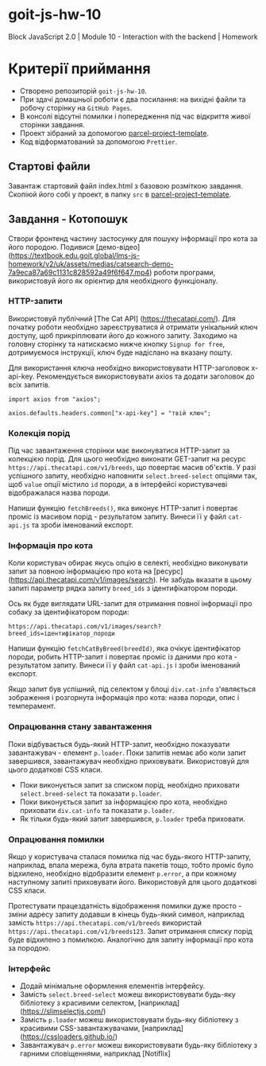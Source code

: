 # goit-js-hw-10

Block JavaScript 2.0 | Module 10 - Interaction with the backend | Homework

# Критерії приймання

- Створено репозиторій `goit-js-hw-10`.
- При здачі домашньої роботи є два посилання: на вихідні файли та робочу сторінку на `GitHub Pages`.
- В консолі відсутні помилки і попередження під час відкриття живої сторінки
  завдання.
- Проект зібраний за допомогою
  [parcel-project-template](https://github.com/goitacademy/parcel-project-template).
- Код відформатований за допомогою `Prettier`.

## Стартові файли

Завантаж стартовий файл index.html з базовою розміткою завдання. Скопіюй його собі у проект,
в папку `src` в
[parcel-project-template](https://github.com/goitacademy/parcel-project-template).

## Завдання - Котопошук

Створи фронтенд частину застосунку для пошуку інформації про кота за його породою. Подивися [демо-відео] (https://textbook.edu.goit.global/lms-js-homework/v2/uk/assets/medias/catsearch-demo-7a9eca87a69c1131c828592a49f6f647.mp4) роботи програми, використовуй його як орієнтир для необхідного функціоналу.

### HTTP-запити

Використовуй публічний [The Cat API] (https://thecatapi.com/). Для початку роботи необхідно зареєструватися й отримати унікальний ключ доступу, щоб прикріплювати його до кожного запиту. Заходимо на головну сторінку та натискаємо нижче кнопку `Signup for free`, дотримуємося інструкції, ключ буде надіслано на вказану пошту.

Для використання ключа необхідно використовувати HTTP-заголовок x-api-key. Рекомендується використовувати axios та додати заголовок до всіх запитів.

```
import axios from "axios";

axios.defaults.headers.common["x-api-key"] = "твій ключ";
```

### Колекція порід

Під час завантаження сторінки має виконуватися HTTP-запит за колекцією порід. Для цього необхідно виконати GET-запит на ресурс `https://api.thecatapi.com/v1/breeds`, що повертає масив об'єктів. У разі успішного запиту, необхідно наповнити `select.breed-select` опціями так, щоб `value` опції містило `id` породи, а в інтерфейсі користувачеві відображалася назва породи.

Напиши функцію `fetchBreeds()`, яка виконує HTTP-запит і повертає проміс із масивом порід - результатом запиту. Винеси її у файл `cat-api.js` та зроби іменований експорт.

### Інформація про кота

Коли користувач обирає якусь опцію в селекті, необхідно виконувати запит за повною інформацією про кота на [ресурс] (https://api.thecatapi.com/v1/images/search). Не забудь вказати в цьому запиті параметр рядка запиту `breed_ids` з ідентифікатором породи.

Ось як буде виглядати URL-запит для отримання повної інформації про собаку за ідентифікатором породи:

```
https://api.thecatapi.com/v1/images/search?breed_ids=ідентифікатор_породи
```

Напиши функцію `fetchCatByBreed(breedId)`, яка очікує ідентифікатор породи, робить HTTP-запит і повертає проміс із даними про кота - результатом запиту. Винеси її у файл `cat-api.js` і зроби іменований експорт.

Якщо запит був успішний, під селектом у блоці `div.cat-info` з'являється зображення і розгорнута інформація про кота: назва породи, опис і темперамент.

### Опрацювання стану завантаження

Поки відбувається будь-який HTTP-запит, необхідно показувати завантажувач - елемент `p.loader`. Поки запитів немає або коли запит завершився, завантажувач необхідно приховувати. Використовуй для цього додаткові CSS класи.

- Поки виконується запит за списком порід, необхідно приховати `select.breed-select` та показати `p.loader`.
- Поки виконується запит за інформацією про кота, необхідно приховати `div.cat-info` та показати `p.loader`.
- Як тільки будь-який запит завершився, `p.loader` треба приховати.

### Опрацювання помилки

Якщо у користувача сталася помилка під час будь-якого HTTP-запиту, наприклад, впала мережа, була втрата пакетів тощо, тобто проміс було відхилено, необхідно відобразити елемент `p.error`, а при кожному наступному запиті приховувати його. Використовуй для цього додаткові CSS класи.

Протестувати працездатність відображення помилки дуже просто - зміни адресу запиту додавши в кінець будь-який символ, наприклад замість `https://api.thecatapi.com/v1/breeds` використай `https://api.thecatapi.com/v1/breeds123`. Запит отримання списку порід буде відхилено з помилкою. Аналогічно для запиту інформації про кота за породою.

### Інтерфейс

- Додай мінімальне оформлення елементів інтерфейсу.
- Замість `select.breed-select` можеш використовувати будь-яку бібліотеку з красивими селектом, [наприклад] (https://slimselectjs.com/)
- Замість `p.loader` можеш використовувати будь-яку бібліотеку з красивими CSS-завантажувачами, [наприклад] (https://cssloaders.github.io/)
- Завантажувач `p.error` можеш використовувати будь-яку бібліотеку з гарними сповіщеннями, наприклад [Notiflix]
